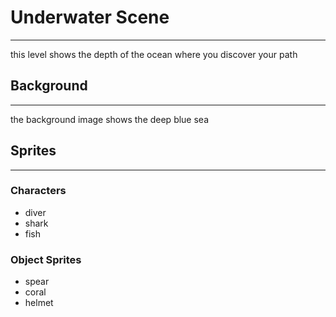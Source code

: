 # **Underwater Scene**
---
this level shows the depth of the ocean where you discover your path

## Background
---
the background image shows the deep blue sea

## Sprites
---
### Characters

- diver
- shark
- fish

### Object Sprites

- spear
- coral
- helmet